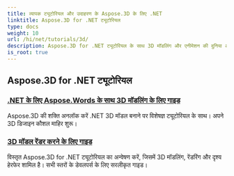 ```yaml
---
title: व्यापक ट्यूटोरियल और उदाहरण के Aspose.3D के लिए .NET
linktitle: Aspose.3D for .NET ट्यूटोरियल
type: docs
weight: 10
url: /hi/net/tutorials/3d/
description: Aspose.3D for .NET ट्यूटोरियल के साथ 3D मॉडलिंग और एनीमेशन की दुनिया अनलॉक करें। अपनी परियोजनाओं को आसानी से आगे बढ़ाएँ - रेंडरिंग से लेकर लीनियर एक्सट्रूज़न तक।
is_root: true
---
```


## Aspose.3D for .NET ट्यूटोरियल
### [.NET के लिए Aspose.Words के साथ 3D मॉडलिंग के लिए गाइड](./guide-to-3d-modeling/)
Aspose.3D की शक्ति अनलॉक करें .NET 3D मॉडल बनाने पर विशेषज्ञ ट्यूटोरियल के साथ। अपने 3D डिजाइन कौशल माहिर शुरू।
### [3D मॉडल रेंडर करने के लिए गाइड](./guide-to-rendering/)
विस्तृत Aspose.3D for .NET ट्यूटोरियल का अन्वेषण करें, जिसमें 3D मॉडलिंग, रेंडरिंग और दृश्य हेरफेर शामिल है। सभी स्तरों के डेवलपर्स के लिए सरलीकृत गाइड।
